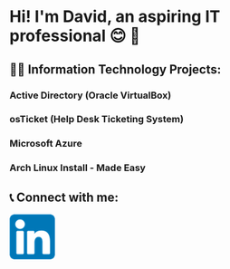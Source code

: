 <!--

![Image of Linux Penguin][1]

[1]: https://raw.githubusercontent.com/Oatmello/Markdowns/main/images/linux.png

-->

# Hi! I'm David, an aspiring IT professional 😊 🔐

## 👨‍💻 Information Technology Projects:

### Active Directory (Oracle VirtualBox)

### osTicket (Help Desk Ticketing System)

### Microsoft Azure

### Arch Linux Install - Made Easy


## 📞 Connect with me:
[![Image of LinkedIn][2]][3]

[2]: https://raw.githubusercontent.com/Oatmello/Markdowns/main/images/linked%20in%20logo.png

[3]: https://www.linkedin.com/in/david-g-169207157/

<!--
**Oatmello/Oatmello** is a ✨ _special_ ✨ repository because its `README.md` (this file) appears on your GitHub profile.

Here are some ideas to get you started:

- 🔭 I’m currently working on ...
- 🌱 I’m currently learning ...
- 👯 I’m looking to collaborate on ...
- 🤔 I’m looking for help with ...
- 💬 Ask me about ...
- 📫 How to reach me: ...
- 😄 Pronouns: ...
- ⚡ Fun fact: ...
-->
